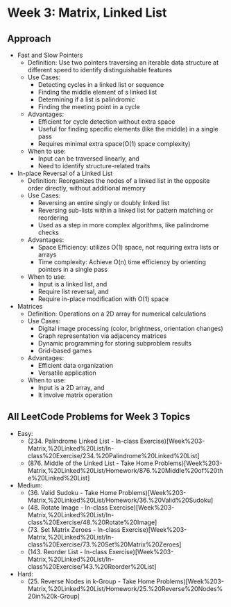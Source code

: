 # Week 3: Matrix, Linked List

## Approach
* Fast and Slow Pointers
    * Definition: Use two pointers traversing an iterable data structure at different speed to identify distinguishable features
    * Use Cases:
        * Detecting cycles in a linked list or sequence
        * Finding the middle element of s linked list
        * Determining if a list is palindromic
        * Finding the meeting point in a cycle
    * Advantages:
        * Efficient for cycle detection without extra space
        * Useful for finding specific elements (like the middle) in a single pass
        * Requires minimal extra space(O(1) space complexity)
    * When to use:
        * Input can be traversed linearly, and
        * Need to identify structure-related traits
* In-place Reversal of a Linked List
    * Definition: Reorganizes the nodes of a linked list in the opposite order directly, without additional memory
    * Use Cases:
        * Reversing an entire singly or doubly linked list
        * Reversing sub-lists within a linked list for pattern matching or reordering
        * Used as a step in more complex algorithms, like palindrome checks
    * Advantages:
        * Space Efficiency: utilizes O(1) space, not requiring extra lists or arrays
        * Time complexity: Achieve O(n) time efficiency by orienting pointers in a single pass
    * When to use:
        * Input is a linked list, and
        * Require list reversal, and
        * Require in-place modification with O(1) space
* Matrices
    * Definition: Operations on a 2D array for numerical calculations
    * Use Cases:
        * Digital image processing (color, brightness, orientation changes)
        * Graph representation via adjacency matrices
        * Dynamic programming for storing subproblem results
        * Grid-based games
    * Advantages:
        * Efficient data organization
        * Versatile application
    * When to use:
        * Input is a 2D array, and
        * It involve matrix operation

## All LeetCode Problems for Week 3 Topics
* Easy: 
    * (234. Palindrome Linked List - In-class Exercise)[Week%203-Matrix,%20Linked%20List/In-class%20Exercise/234.%20Palindrome%20Linked%20List]
    * (876. Middle of the Linked List - Take Home Problems)[Week%203-Matrix,%20Linked%20List/Homework/876.%20Middle%20of%20the%20Linked%20List]
* Medium:
    * (36. Valid Sudoku - Take Home Problems)[Week%203-Matrix,%20Linked%20List/Homework/36.%20Valid%20Sudoku]
    * (48. Rotate Image - In-class Exercise)[Week%203-Matrix,%20Linked%20List/In-class%20Exercise/48.%20Rotate%20Image]
    * (73. Set Matrix Zeroes - In-class Exercise)[Week%203-Matrix,%20Linked%20List/In-class%20Exercise/73.%20Set%20Matrix%20Zeroes]
    * (143. Reorder List - In-class Exercise)[Week%203-Matrix,%20Linked%20List/In-class%20Exercise/143.%20Reorder%20List]
* Hard:
    * (25. Reverse Nodes in k-Group - Take Home Problems)[Week%203-Matrix,%20Linked%20List/Homework/25.%20Reverse%20Nodes%20in%20k-Group]

